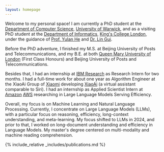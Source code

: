```yaml
---
layout: homepage
---
```


Welcome to my personal space! I am currently a PhD student at the [Department of Computer Science](https://warwick.ac.uk/fac/sci/dcs/), [University of Warwick](https://warwick.ac.uk/), and as a visiting PhD student at the [Department of Informatics](https://www.kcl.ac.uk/informatics), [King's College London](https://www.kcl.ac.uk/), under the guidance of [Prof. Yulan He](https://sites.google.com/view/yulanhe/home) and [Dr. Lin Gui](https://sites.google.com/view/lin-gui/).

Before the PhD adventure, I finished my M.S. at Beijing University of Posts and Telecommunications, and my B.E. at both [Queen Mary University of London](https://www.qmul.ac.uk/) (First Class Honours) and Beijing University of Posts and Telecommunications. 

Besides that, I had an internship at [IBM Research](https://research.ibm.com/) as Research Intern for two months. I had a full-time work for about one year as Algorithm Engineer at the XiaoAi Group of [Xiaomi](https://www.mi.com/global/) developing [XiaoAi](https://xiaoai.mi.com/) (a virtual assistant comparable to Siri). I had an internship as Applied Scientist Intern at [Amazon](https://www.amazon.science/) [AWS](https://aws.amazon.com/) researching in Large Language Models Serving Efficiency.

Overall, my focus is on Machine Learning and Natural Language Processing. Currently, I concentrate on Large Language Models (LLMs), with a particular focus on reasoning, efficiency, long-context understanding, and meta-learning. My focus shifted to LLMs in 2024, and prior to that, I worked on long-document understanding and efficiency in Language Models. My master's degree centered on multi-modality and machine reading comprehension.

{% include_relative _includes/publications.md %}
